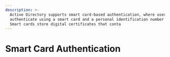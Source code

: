```yaml
---
description: >-
  Active Directory supports smart card-based authentication, where users can
  authenticate using a smart card and a personal identification number (PIN).
  Smart cards store digital certificates that conta
---
```


# Smart Card Authentication

